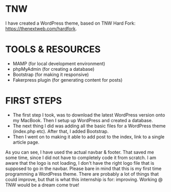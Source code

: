 # TNW
I have created a WordPress theme, based on TNW Hard Fork: https://thenextweb.com/hardfork.

# TOOLS & RESOURCES
- MAMP (for local development environment)
- phpMyAdmin (for creating a database)
- Bootstrap (for making it responsive)
- Fakerpress plugin (for generating content for posts)

# FIRST STEPS
- The first step I took, was to download the latest WordPress version onto my MacBook. Then I setup up WordPress and created a database.
- The next thing I did was adding all the basic files for a WordPress theme (index.php etc). After that, I added Bootstrap.
- Then I went on to making it able to add post to the index, link to a single article page.

As you can see, I have used the actual navbar & footer. That saved me some time, since I did not have to completely code it from scratch.
I am aware that the logo is not loading, I don't have the right logo file that is supposed to go in the navbar. Please bare in mind that this
is my first time programming a WordPress theme. There are probably a lot of things that could improve, but that is what this internship
is for: improving. Working @ TNW would be a dream come true!
